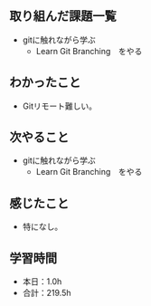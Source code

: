 ## 取り組んだ課題一覧
- gitに触れながら学ぶ
  -  Learn Git Branching　をやる
## わかったこと
-  Gitリモート難しい。
## 次やること
- gitに触れながら学ぶ
  -  Learn Git Branching　をやる
## 感じたこと
- 特になし。
## 学習時間
- 本日：1.0h
- 合計：219.5h